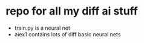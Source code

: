 # repo for all my diff ai stuff

- train.py is a neural net
- aiex1 contains lots of diff basic neural nets
